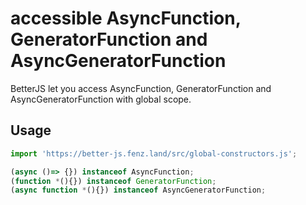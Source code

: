 # accessible AsyncFunction, GeneratorFunction and AsyncGeneratorFunction

BetterJS let you access AsyncFunction, GeneratorFunction and AsyncGeneratorFunction with global scope. 

## Usage

```javascript
import 'https://better-js.fenz.land/src/global-constructors.js';

(async ()=> {}) instanceof AsyncFunction;
(function *(){}) instanceof GeneratorFunction;
(async function *(){}) instanceof AsyncGeneratorFunction;
```
